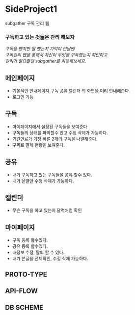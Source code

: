 # SideProject1

subgather 구독 관리 웹

### 구독하고 있는 것들은 관리 해보자
_구독을 했지만 뭘 했는지 기억이 안날땐\
구독관리 웹을 통해서 자신이 무엇을 구독했는지 확인하고\
관리가 필요할땐 subgather를 이용해보세요._

## 메인페이지
- 기본적인 안내페이지 구독 공유 캘린더 의 화면을 미리 안내해준다.
- 로그인 기능
## 구독
- 마이페이지에서 설정된 구독들을 보여준다
- 구독들의 상태를 파악할수 있고 수정 삭제가 가능하다.
- 기간만료가 가장 빠른 2개의 구독을 나열해준다.
- 구독료 결제 현황을 보여준다.
## 공유
- 내가 구독하고 있는 구독들을 공유 할수 있다.
- 내가 쓴글만 수정 삭제가 가능하다.
## 캘린더
- 무슨 구독을 하고 있는지 달력처럼 확인
## 마이페이지
- 구독 등록 할수있다.
- 공유 등록 할수있다.
- 내정보 수정, 탈퇴 할 수 있다.
- 내가 쓴글을 전체확인, 수정 삭제 가능하다.


## PROTO-TYPE

## API-FLOW

## DB SCHEME
